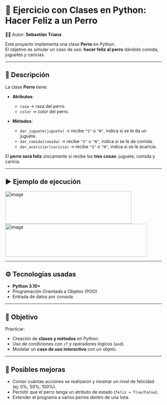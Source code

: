 # 🐶 Ejercicio con Clases en Python: Hacer Feliz a un Perro

👨‍💻 Autor: **Sebastián Triana**  

Este proyecto implementa una clase **Perro** en Python.  
El objetivo es simular un caso de uso: **hacer feliz al perro** dándole comida, juguetes y caricias.  

---

## 📌 Descripción

La clase **Perro** tiene:
- **Atributos**:  
  - `raza` → raza del perro.  
  - `color` → color del perro.  

- **Métodos**:  
  - `dar_juguete(juguete)` → recibe `"S"` o `"N"`, indica si se le da un juguete.  
  - `dar_comida(comida)` → recibe `"S"` o `"N"`, indica si se le da comida.  
  - `dar_acariciar(caricia)` → recibe `"S"` o `"N"`, indica si se le acaricia.  

El **perro será feliz** únicamente si recibe las **tres cosas**: juguete, comida y caricia.  

---

## ▶️ Ejemplo de ejecución
<img width="406" height="105" alt="image" src="https://github.com/user-attachments/assets/606a9f7a-ca00-46b8-b105-ca5c8313cebd" />
<img width="456" height="106" alt="image" src="https://github.com/user-attachments/assets/c831b65e-305d-4ee4-98c0-043971f4fd92" />

---

## ⚙️ Tecnologías usadas
- **Python 3.10+**
- Programación Orientada a Objetos (POO)
- Entrada de datos por consola

---

## 🎯 Objetivo
Practicar:
- Creación de **clases y métodos** en Python.  
- Uso de condiciones con `if` y operadores lógicos (`and`).  
- Modelar un **caso de uso interactivo** con un objeto.  

---

## 📖 Posibles mejoras
- Contar cuántas acciones se realizaron y mostrar un nivel de felicidad (ej: 0%, 50%, 100%).  
- Permitir que el perro tenga un atributo de estado (`feliz = True/False`).  
- Extender el programa a varios perros dentro de una lista.  
